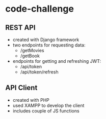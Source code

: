 # code-challenge

## REST API 
* created with Django framework
* two endpoints for requesting data:
    * /getMovies
    * /getBook
* endpoints for getting and refreshing JWT:
    * /api/token
    * /api/token/refresh
    


## API Client 
* created with PHP 
* used XAMPP to develop the client
* includes couple of JS functions 
